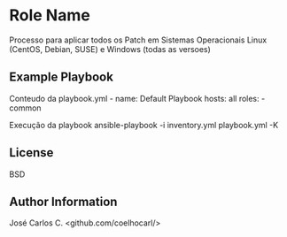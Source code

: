Role Name
=========

Processo para aplicar todos os Patch em Sistemas Operacionais Linux (CentOS, Debian, SUSE) e Windows (todas as versoes)

Example Playbook
----------------

Conteudo da playbook.yml
    - name: Default Playbook
      hosts: all
      roles:
        - common

Execução da playbook 
  ansible-playbook -i inventory.yml playbook.yml -K


License
-------

BSD

Author Information
------------------

José Carlos C. <github.com/coelhocarl/>
